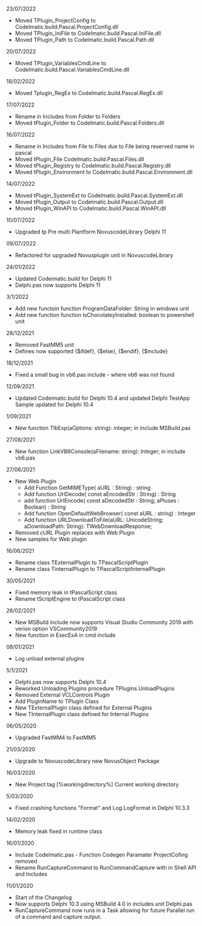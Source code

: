 23/07/2022
   
* Moved TPlugin_ProjectConfig to CodeImatic.build.Pascal.ProjectConfig.dll
* Moved TPlugin_IniFile to CodeImatic.build.Pascal.IniFile.dll
* Moved TPlugin_Path to CodeImatic.build.Pascal.Path.dll

20/07/2022

* Moved TPlugin_VariablesCmdLine to CodeImatic.build.Pascal.VariablesCmdLine.dll

18/02/2022

* Moved Tplugin_RegEx to CodeImatic.build.Pascal.RegEx.dll

17/07/2022

* Rename in Includes from Folder to Folders
* Moved tPlugin_Folder to CodeImatic.build.Pascal.Folders.dll

16/07/2022

* Rename in Includes from File to Files due to File being reserved name in pascal
* Moved tPlugin_File CodeImatic.build.Pascal.Files.dll
* Moved tPlugin_Registry to CodeImatic.build.Pascal.Registry.dll
* Moved tPlugin_Environment  to CodeImatic.build.Pascal.Environment.dll

14/07/2022

* Moved tPlugin_SystemExt to CodeImatic.build.Pascal.SystemExt.dll
* Moved tPlugin_Output to CodeImatic.build.Pascal.Output.dll
* Moved tPlugin_WinAPI to CodeImatic.build.Pascal.WinAPI.dll

10/07/2022

* Upgraded tp Pre multi Plantform NovuscodeLibrary Delphi 11

09/07/2022

* Refactored for upgraded Novusplugin unit in NovuscodeLibrary

24/01/2022

*  Updated Codeimatic.build for Delphi 11
*  Delphi.pas now supports Delphi 11

3/1/2022

* Add new functoin function ProgramDataFolder: String in windows unit
* Add new function function IsChocolateyInstalled: boolean to powershell unit


28/12/2021

* Removed FastMM5 unit
* Defines now supported {$ifdef}, {$else}, {$endif}, {$include}

18/12/2021

* Fixed a small bug in vb6.pas include - where vb6 was not found 

12/09/2021

* Updated Codeimatic.build for Delphi 10.4 and updated Delphi TestApp Sample updated for Delphi 10.4

1/09/2021

* New function TlbExp(aOptions: string): integer; in include MSBuild.pas

27/08/2021 

* New function LinkVB6Console(aFilename: string): Integer; in include vb6.pas


27/06/2021

* New Web Plugin
  * Add Function GetMIMEType( aURL : String) : string
  * Add function UrlDecode( const aEncodedStr : String) : String
  * add function UrlEncode( const aDecodedStr : String; aPluses : Boolean) : String
  * Add function OpenDefaultWebBrowser( const aURL : string) : Integer
  * Add function URLDownloadToFile(aURL: UnicodeString; aDownloadPath: String): TWebDownloadResponse; 
* Removed cURL Plugin replaces with Web Plugin
* New samples for Web plugin

16/06/2021

* Rename class TExternalPlugin to TPascalScriptPlugin
* Rename class TinternalPlugin to TPascalScriptInternalPlugin

30/05/2021

* Fixed memory leak in tPascalScript class
* Rename tScriptEngine to tPascalScript class
 

26/02/2021

* New MSBuild include now supports Visual Studio Community 2019 with verion option VSCommunity2019
* New function in ExecExA in cmd include

08/01/2021

* Log unload external plugins
  
5/1/2021

* Delphi.pas now supports Delphi 10.4
* Reworked Unloading Plugins procedure TPlugins.UnloadPlugins
* Removed External VCLControls Plugin
* Add PluginName to TPlugin Class
* New TExternalPlugin class defined for External Plugins
* New TInternalPlugin class defined for Internal Plugins

06/05/2020

* Upgraded FastMM4 to FastMM5 

21/03/2020

* Upgrade to NovuscodeLibrary new NovusObject Package

16/03/2020

* New Project tag [%workingdirectory%] Current working directory
  
5/03/2020

* Fixed crashing functions "Format" and Log.LogFormat in Delphi 10.3.3

14/02/2020

* Memory leak fixed in runtime class
  
16/01/2020

* Include CodeImatic.pas - Function Codegen Paramater ProjectCofing removed 
* Rename RunCaptureCommand to RunCommandCapture with in Shell API and Includes 

11/01/2020

* Start of the Changelog
* Now supports Delphi 10.3 using MSBuild 4.0 in includes unit Delphi.pas
* RunCaptureCommand now runs in a Task allowing for future Parallel run of a command and capture output.
 